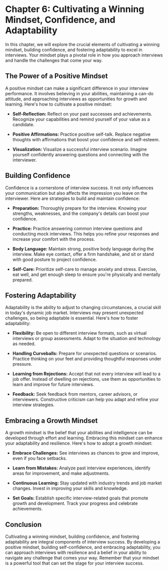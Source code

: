 Chapter 6: Cultivating a Winning Mindset, Confidence, and Adaptability
======================================================================

In this chapter, we will explore the crucial elements of cultivating a winning mindset, building confidence, and fostering adaptability to excel in interviews. Your mindset plays a pivotal role in how you approach interviews and handle the challenges that come your way.

The Power of a Positive Mindset
-------------------------------

A positive mindset can make a significant difference in your interview performance. It involves believing in your abilities, maintaining a can-do attitude, and approaching interviews as opportunities for growth and learning. Here's how to cultivate a positive mindset:

* **Self-Reflection:** Reflect on your past successes and achievements. Recognize your capabilities and remind yourself of your value as a candidate.

* **Positive Affirmations:** Practice positive self-talk. Replace negative thoughts with affirmations that boost your confidence and self-esteem.

* **Visualization:** Visualize a successful interview scenario. Imagine yourself confidently answering questions and connecting with the interviewer.

Building Confidence
-------------------

Confidence is a cornerstone of interview success. It not only influences your communication but also affects the impression you leave on the interviewer. Here are strategies to build and maintain confidence:

* **Preparation:** Thoroughly prepare for the interview. Knowing your strengths, weaknesses, and the company's details can boost your confidence.

* **Practice:** Practice answering common interview questions and conducting mock interviews. This helps you refine your responses and increase your comfort with the process.

* **Body Language:** Maintain strong, positive body language during the interview. Make eye contact, offer a firm handshake, and sit or stand with good posture to project confidence.

* **Self-Care:** Prioritize self-care to manage anxiety and stress. Exercise, eat well, and get enough sleep to ensure you're physically and mentally prepared.

Fostering Adaptability
----------------------

Adaptability is the ability to adjust to changing circumstances, a crucial skill in today's dynamic job market. Interviews may present unexpected challenges, so being adaptable is essential. Here's how to foster adaptability:

* **Flexibility:** Be open to different interview formats, such as virtual interviews or group assessments. Adapt to the situation and technology as needed.

* **Handling Curveballs:** Prepare for unexpected questions or scenarios. Practice thinking on your feet and providing thoughtful responses under pressure.

* **Learning from Rejections:** Accept that not every interview will lead to a job offer. Instead of dwelling on rejections, use them as opportunities to learn and improve for future interviews.

* **Feedback:** Seek feedback from mentors, career advisors, or interviewers. Constructive criticism can help you adapt and refine your interview strategies.

Embracing a Growth Mindset
--------------------------

A growth mindset is the belief that your abilities and intelligence can be developed through effort and learning. Embracing this mindset can enhance your adaptability and resilience. Here's how to adopt a growth mindset:

* **Embrace Challenges:** See interviews as chances to grow and improve, even if you face setbacks.

* **Learn from Mistakes:** Analyze past interview experiences, identify areas for improvement, and make adjustments.

* **Continuous Learning:** Stay updated with industry trends and job market changes. Invest in improving your skills and knowledge.

* **Set Goals:** Establish specific interview-related goals that promote growth and development. Track your progress and celebrate achievements.

Conclusion
----------

Cultivating a winning mindset, building confidence, and fostering adaptability are integral components of interview success. By developing a positive mindset, building self-confidence, and embracing adaptability, you can approach interviews with resilience and a belief in your ability to navigate any challenge that comes your way. Remember that your mindset is a powerful tool that can set the stage for your interview success.
